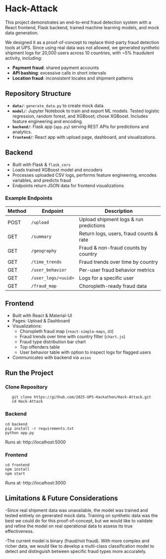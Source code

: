 # Hack-Attack

This project demonstrates an end-to-end fraud detection system with a React frontend, Flask backend, trained machine learning models, and mock data generation.

We designed it as a proof-of-concept to replace third-party fraud detection tools at UPS. Since using real data was not allowed, we generated synthetic shipment logs for 20,000 users across 10 countries, with ~5% fraudulent activity, including:
- **Payment fraud**: shared payment accounts
- **API bashing**: excessive calls in short intervals
- **Location fraud**: inconsistent locales and shipment patterns

## Repository Structure

- **`data/`**: `generate_data.py` to create mock data.
- **`model/`**: Jupyter Notebook to train and export ML models. Tested logistic regression, random forest, and XGBoost; chose XGBoost. Includes feature engineering and encoding.
- **`backend/`**: Flask app (`app.py`) serving REST APIs for predictions and analytics.
- **`frontend/`**: React app with upload page, dashboard, and visualizations.

## Backend
- Built with Flask & `flask_cors`
- Loads trained XGBoost model and encoders
- Processes uploaded CSV logs, performs feature engineering, encodes variables, and predicts fraud
- Endpoints return JSON data for frontend visualizations


### Example Endpoints

| Method | Endpoint             | Description |
|--------|----------------------|-------------|
| POST   | `/upload`           | Upload shipment logs & run predictions |
| GET    | `/summary`          | Return logs, users, fraud counts & rate |
| GET    | `/geography`        | Fraud & non-fraud counts by country |
| GET    | `/time_trends`      | Fraud trends over time by country |
| GET    | `/user_behavior`    | Per-user fraud behavior metrics |
| GET    | `/user_logs/<uuid>` | Logs for a specific user |
| GET    | `/fraud_map`        | Choropleth-ready fraud data |

## Frontend
- Built with React & Material-UI
- Pages: Upload & Dashboard
- Visualizations:
  - Choropleth fraud map (`react-simple-maps`, `d3`)
  - Fraud trends over time with country filter (`chart.js`)
  - Fraud type distribution bar chart
  - Top offenders table
  - User behavior table with option to inspect logs for flagged users
- Communicates with backend via `axios`

## Run the Project

### Clone Repository
```
   git clone https://github.com/2025-UPS-Hackathon/Hack-Attack.git
   cd Hack-Attack
```

### Backend

```
cd backend
pip install -r requirements.txt
python app.py
```
Runs at: http://localhost:5000

### Frontend
```
cd frontend
npm install
npm start
```

Runs at: http://localhost:3000




## Limitations & Future Considerations
-Since real shipment data was unavailable, the model was trained and tested entirely on generated mock data. Training on synthetic data was the best we could do for this proof-of-concept, but we would like to validate and refine the model on real operational data to assess its true effectiveness.

-The current model is binary (fraud/not fraud). With more complex and richer data, we would like to develop a multi-class classification model to detect and distinguish between specific fraud types more accurately.
